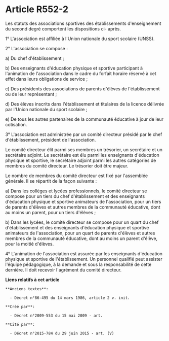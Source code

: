 # Article R552-2

Les statuts des associations sportives des établissements d'enseignement du second degré comportent les dispositions ci-
après.

1° L'association est affiliée à l'Union nationale du sport scolaire (UNSS).

2° L'association se compose :

a) Du chef d'établissement ;

b) Des enseignants d'éducation physique et sportive participant à l'animation de l'association dans le cadre du forfait
horaire réservé à cet effet dans leurs obligations de service ;

c) Des présidents des associations de parents d'élèves de l'établissement ou de leur représentant ;

d) Des élèves inscrits dans l'établissement et titulaires de la licence délivrée par l'Union nationale du sport scolaire ;

e) De tous les autres partenaires de la communauté éducative à jour de leur cotisation.

3° L'association est administrée par un comité directeur présidé par le chef d'établissement, président de l'association.

Le comité directeur élit parmi ses membres un trésorier, un secrétaire et un secrétaire adjoint. Le secrétaire est élu parmi
les enseignants d'éducation physique et sportive, le secrétaire adjoint parmi les autres catégories de membres du comité
directeur. Le trésorier doit être majeur.

Le nombre de membres du comité directeur est fixé par l'assemblée générale. Il se répartit de la façon suivante :

a) Dans les collèges et lycées professionnels, le comité directeur se compose pour un tiers du chef d'établissement et des
enseignants d'éducation physique et sportive animateurs de l'association, pour un tiers de parents d'élèves et autres membres
de la communauté éducative, dont au moins un parent, pour un tiers d'élèves ;

b) Dans les lycées, le comité directeur se compose pour un quart du chef d'établissement et des enseignants d'éducation
physique et sportive animateurs de l'association, pour un quart de parents d'élèves et autres membres de la communauté
éducative, dont au moins un parent d'élève, pour la moitié d'élèves.

4° L'animation de l'association est assurée par les enseignants d'éducation physique et sportive de l'établissement. Un
personnel qualifié peut assister l'équipe pédagogique, à la demande et sous la responsabilité de cette dernière. Il doit
recevoir l'agrément du comité directeur.

**Liens relatifs à cet article**

	**Anciens textes**:

	  - Décret n°86-495 du 14 mars 1986, article 2 v. init.

	**Créé par**:

	  - Décret n°2009-553 du 15 mai 2009 - art.

	**Cité par**:

	  - Décret n°2015-784 du 29 juin 2015 - art. (V)

